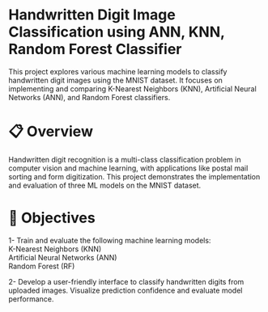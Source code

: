 # Handwritten Digit Image Classification using ANN, KNN, Random Forest Classifier

This project explores various machine learning models to classify handwritten digit images using the MNIST dataset. 
It focuses on implementing and comparing K-Nearest Neighbors (KNN), Artificial Neural Networks (ANN), and Random Forest classifiers.

# 📋 Overview

Handwritten digit recognition is a multi-class classification problem in computer vision and machine learning, with applications like postal mail sorting and form digitization. This project demonstrates the implementation and evaluation of three ML models on the MNIST dataset.

# 🎯 Objectives

1- Train and evaluate the following machine learning models:<br>
  K-Nearest Neighbors (KNN)<br>
  Artificial Neural Networks (ANN)<br>
  Random Forest (RF)

2- Develop a user-friendly interface to classify handwritten digits from uploaded images.
Visualize prediction confidence and evaluate model performance.
